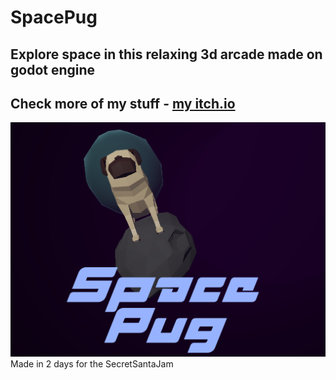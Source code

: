 # SpacePug
## Explore space in this relaxing 3d arcade made on godot engine
## Check more of my stuff - [my itch.io](https://illarn.itch.io/)
![Logo](/Sprites/SpacePugLogo.png)
Made in 2 days for the SecretSantaJam

